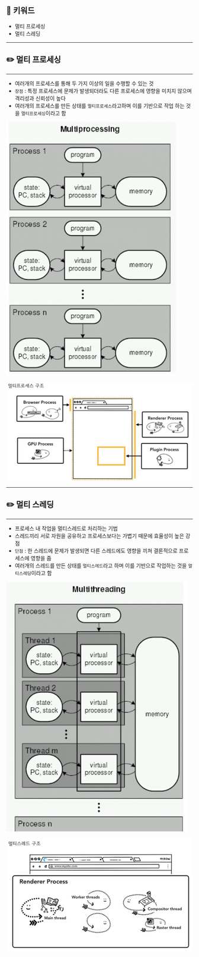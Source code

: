 ## 📓 키워드

- 멀티 프로세싱
- 멀티 스레딩

---

## ✏️ 멀티 프로세싱

---

- 여러개의 프로세스를 통해 두 가지 이상의 일을 수행할 수 있는 것
- `장점` : 특정 프로세스에 문제가 발생되더라도 다른 프로세스에 영향을 미치지 않으며 격리성과 신뢰성이 높다
- 여러개의 프로세스를 만든 상태를 `멀티프로세스`라고하며 이를 기반으로 작업 하는 것을 `멀티프로세싱`이라고 함

![img.png](img/멀티프로세싱1.png)

![img_1.png](img/멀티프로세싱2.png)

---

## ✏️ 멀티 스레딩

---

- 프로세스 내 작업을 멀티스레드로 처리하는 기법
- 스레드끼리 서로 자원을 공유하고 프로세스보다는 가볍기 때문에 효율성이 높은 강점
- `단점` : 한 스레드에 문제가 발생되면 다른 스레드에도 영향을 끼쳐 결론적으로 프로세스에 영향을 줌
- 여러개의 스레드를 만든 상태를 `멀티스레드`라고 하며 이를 기반으로 작업하는 것을 `멀티스레딩`이라고 함

![img.png](img/멀티스레딩1.png)

![img_1.png](img/멀티스레딩2.png)
